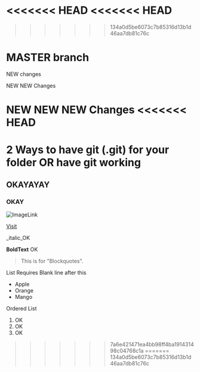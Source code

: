 <<<<<<< HEAD
<<<<<<< HEAD
=======
>>>>>>> 134a0d5be6073c7b85316d13b1d46aa7db81c76c
# MASTER branch

NEW changes

NEW NEW Changes

NEW NEW NEW Changes
<<<<<<< HEAD
=======
# 2 Ways to have git (.git) for your folder OR have git working

## OKAYAYAY

### OKAY

![ImageLink](https://octodex.github.com/images/bannekat.png)

[Visit](www.github.com)

_italic_OK

**BoldText** OK

>This is for "Blockquotes".

List Requires Blank line after this

* Apple
* Orange
* Mango

Ordered List

1. OK
2. OK
3. OK
>>>>>>> 7a6e421471ea4bb98ff4ba191431498c04768c1a
=======
>>>>>>> 134a0d5be6073c7b85316d13b1d46aa7db81c76c
